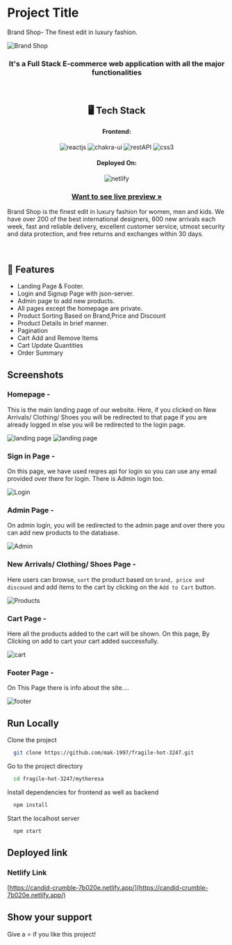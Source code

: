 # Project Title

Brand Shop- The finest edit in luxury fashion.

![Brand Shop](https://github.com/mak-1997/fragile-hot-3247/raw/main/mytheresa/public/projectLogo.png)


<h3 align="center">It's a Full Stack E-commerce web application with all the major functionalities</h3>

<br/>

<h2 align="center">🖥️ Tech Stack</h2>

<h4 align="center">Frontend:</h4>
<p align="center">
  <img src="https://img.shields.io/badge/React (18.2.0)-20232A?style=for-the-badge&logo=react&logoColor=61DAFB" alt="reactjs" />
  <img src="https://img.shields.io/badge/Chakra%20UI (2.2.8)-3bc7bd?style=for-the-badge&logo=chakraui&logoColor=white" alt="chakra-ui" />
  <img src="https://img.shields.io/badge/Rest_API-02303A?style=for-the-badge&logo=react-router&logoColor=white" alt="restAPI" />
  <img src="https://img.shields.io/badge/CSS3-1572B6?style=for-the-badge&logo=css3&logoColor=white" alt="css3" />
</p>


<h4 align="center">Deployed On:</h4>

<p align="center">
  <img src="https://img.shields.io/badge/netlify-000000?style=for-the-badge&logo=netlify&logoColor=white" alt="netlify" />
</p>

<h3 align="center"><a href="https://candid-crumble-7b020e.netlify.app/"><strong>Want to see live preview »</strong></a></h3>

Brand Shop is the finest edit in luxury fashion for women, men and kids. We have over 200 of the best international designers, 600 new arrivals each week, fast and reliable delivery, excellent customer service, utmost security and data protection, and free returns and exchanges within 30 days.

<br/>

## 🚀 Features
-   Landing Page & Footer.
-   Login and Signup Page with json-server.
-   Admin page to add new products.
-   All pages except the homepage are private.
-   Product Sorting Based on Brand,Price and Discount
-   Product Details in brief manner.
-   Pagination
-   Cart Add and Remove Items
-   Cart Update Quantities
-   Order Summary

## Screenshots

### Homepage -

This is the main landing page of our website. Here, if you clicked on New Arrivals/ Clothing/ Shoes you will be redirected to that page if you are already logged in else you will be redirected to the login page.

![landing page](https://github.com/mak-1997/fragile-hot-3247/raw/main/mytheresa/public/homepage1.png)
![landing page](https://github.com/mak-1997/fragile-hot-3247/raw/main/mytheresa/public/homepage2.png)

### Sign in Page -

On this page, we have used reqres api for login so you can use any email provided over there for login. There is Admin login too.  

![Login](https://github.com/mak-1997/fragile-hot-3247/raw/main/mytheresa/public/login.png)

###  Admin Page - 

On admin login, you will be redirected to the admin page and over there you can add new products to the database. 

![Admin](https://github.com/mak-1997/fragile-hot-3247/raw/main/mytheresa/public/admin.png)

### New Arrivals/ Clothing/ Shoes Page -

Here users can browse, `sort` the product based on `brand, price and discound` and add items to the cart by clicking on the `Add to Cart` button.
 
 ![Products](https://github.com/mak-1997/fragile-hot-3247/raw/main/mytheresa/public/products.png)

### Cart Page -

Here all the products added to the cart will be shown. On this page, By Clicking on add to cart your cart added successfully.

![cart](https://github.com/mak-1997/fragile-hot-3247/raw/main/mytheresa/public/cart.png)



### Footer Page -

On This Page there is info about the site....

![footer](https://github.com/mak-1997/fragile-hot-3247/raw/main/mytheresa/public/footer.png)


## Run Locally

Clone the project

```bash
  git clone https://github.com/mak-1997/fragile-hot-3247.git
```

Go to the project directory

```bash
  cd fragile-hot-3247/mytheresa
```

Install dependencies for frontend as well as backend

```bash
  npm install
```


Start the localhost server

```bash
  npm start
```

## Deployed link

### Netlify Link

[https://candid-crumble-7b020e.netlify.app/](https://candid-crumble-7b020e.netlify.app/)

## Show your support

Give a ⭐️ if you like this project!
